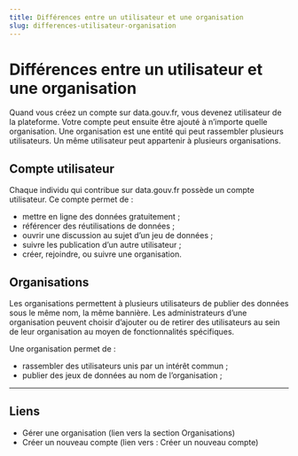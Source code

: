 ```yaml
---
title: Différences entre un utilisateur et une organisation
slug: differences-utilisateur-organisation
---
```

# Différences entre un utilisateur et une organisation

Quand vous créez un compte sur data.gouv.fr, vous devenez utilisateur de la plateforme. Votre compte peut ensuite être ajouté à n’importe quelle organisation. Une organisation est une entité qui peut rassembler plusieurs utilisateurs. Un même utilisateur peut appartenir à plusieurs organisations.

## Compte utilisateur

Chaque individu qui contribue sur data.gouv.fr possède un compte utilisateur. Ce compte permet de :

* mettre en ligne des données gratuitement ;
* référencer des réutilisations de données ;
* ouvrir une discussion au sujet d’un jeu de données ;
* suivre les publication d’un autre utilisateur ;
* créer, rejoindre, ou suivre une organisation.

## Organisations

Les organisations permettent à plusieurs utilisateurs de publier des données sous le même nom, la même bannière. Les administrateurs d’une organisation peuvent choisir d’ajouter ou de retirer des utilisateurs au sein de leur organisation au moyen de fonctionnalités spécifiques.

Une organisation permet de :

* rassembler des utilisateurs unis par un intérêt commun ;
* publier des jeux de données au nom de l’organisation ;

***

## Liens

* Gérer une organisation (lien vers la section Organisations)
* Créer un nouveau compte (lien vers : Créer un nouveau compte)
